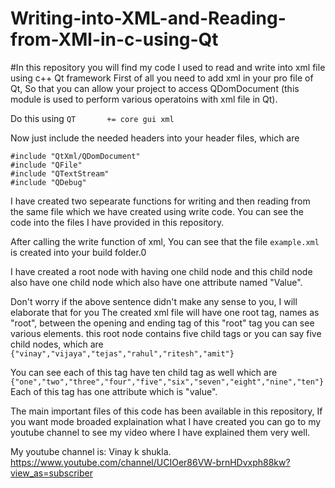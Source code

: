 # Writing-into-XML-and-Reading-from-XMl-in-c-using-Qt
#In this repository you will find my code I used to read and write into xml file using c++ Qt framework
First of all you need to add xml in your pro file of Qt, So that you can allow your project to access QDomDocument (this module is used to perform various operatoins with xml file in Qt).

Do this using
```QT       += core gui xml```

Now just include the needed headers into your header files, which are
``` 
#include "QtXml/QDomDocument"
#include "QFile"
#include "QTextStream"
#include "QDebug"

```
I have created two sepearate functions for writing and then reading from the same file which we have created using write code.
You can see the code into the files I have provided in this repository.

After calling the write function of xml, You can see that the file ```example.xml ``` is created into your build folder.0

I have created a root node with having one child node and this child node also have one child node which also have one attribute named "Value".

Don't worry if the above sentence didn't make any sense to you, I will elaborate that for you
The created xml file will have one root tag, names as "root", between the opening and ending tag of this "root" tag you can see various elements.
this root node contains five child tags or you can say five child nodes, which are 
``` {"vinay","vijaya","tejas","rahul","ritesh","amit"} ```

You can see each of this tag have ten child tag as well which are
``` {"one","two","three","four","five","six","seven","eight","nine","ten"} ```
Each of this tag has one attribute which is "value".

The main important files of this code has been available in this repository, If you want mode broaded explaination what I have created you can go to my youtube channel to see my video where I have explained them very well.

My youtube channel is: Vinay k shukla.
https://www.youtube.com/channel/UCIOer86VW-brnHDvxph88kw?view_as=subscriber
